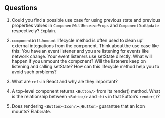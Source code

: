 ## Questions

1) Could you find a possible use case for using previous state and previous properties values in `ComponentWillReceiveProps` and `ComponentDidUpdate` respectively? Explain.

2) `componentWillUnmount` lifecycle method is often used to clean up' external integrations from the component. Think about the use case like this: You have an event listener and you are listening for events like network change. Your event listeners use setState directly. What will happen if you unmount the component? Will the listeners keep on listening and calling setState? How can this lifecycle method help you to avoid such problems?

3) What are `refs` in React and why are they important?

4) A top-level component returns ```<Button/>``` from its render() method. What is the relationship between ```<Button/>``` and `this` in that Button’s ```render()```?

5) Does rendering ```<Button><Icon/></Button>``` guarantee that an Icon mounts? Elaborate.